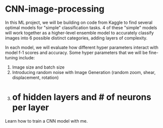 # CNN-image-processing
In this ML project, we will be building on code from Kaggle to find several optimal models for "simple" classification tasks. 4 of these "simple" models will work together as a higher-level ensemble model to accurately classify images into 6 possible distinct categories, adding layers of complexity. 

In each model, we will evaluate how different hyper parameters interact with model f-1 scores and accuracy. Some hyper parameters that we will be fine-tuning include: 

1. Image size and batch size
2. Introducing random noise with Image Generation (random zoom, shear, displacement, rotation)
3. # of hidden layers and # of neurons per layer

Learn how to train a CNN model with me.
